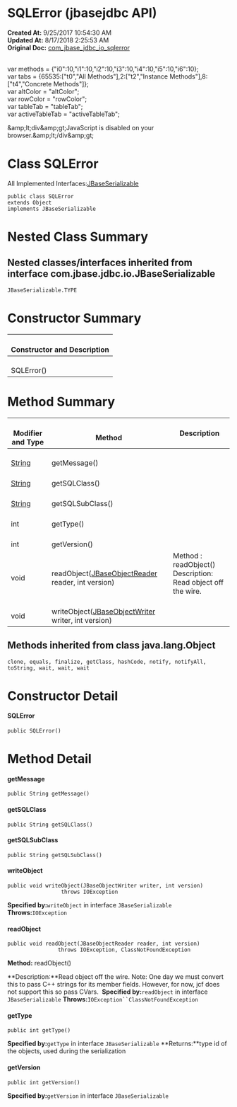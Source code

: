 # SQLError (jbasejdbc API)

**Created At:** 9/25/2017 10:54:30 AM  
**Updated At:** 8/17/2018 2:25:53 AM  
**Original Doc:** [com_jbase_jdbc_io_sqlerror](https://docs.jbase.com/39232-io/com_jbase_jdbc_io_sqlerror)  

<!--<br>    try {<br>        if (location.href.indexOf('is-external=true') == -1) {<br>            parent.document.title="SQLError (jbasejdbc   API)";<br>        }<br>    }<br>    catch(err) {<br>    }<br>//--><br>var methods = {"i0":10,"i1":10,"i2":10,"i3":10,"i4":10,"i5":10,"i6":10};<br>var tabs = {65535:["t0","All Methods"],2:["t2","Instance Methods"],8:["t4","Concrete Methods"]};<br>var altColor = "altColor";<br>var rowColor = "rowColor";<br>var tableTab = "tableTab";<br>var activeTableTab = "activeTableTab";&amp;amp;lt;div&amp;amp;gt;JavaScript is disabled on your browser.&amp;amp;lt;/div&amp;amp;gt;


# Class SQLError

All Implemented Interfaces:[JBaseSerializable](./../jbaseserializable-%28jbasejdbc-api%29 "interface in com.jbase.jdbc.io")
```
public class SQLError
extends Object
implements JBaseSerializable
```



# Nested Class Summary



## Nested classes/interfaces inherited from interface com.jbase.jdbc.io.JBaseSerializable
`JBaseSerializable.TYPE`








# Constructor Summary


| <br>Constructor and Description<br> |
| --- |
| <br>SQLError()<br> |






# Method Summary

| <br>Modifier and Type<br> | <br>Method<br> | Description<br> |
| --- | --- | --- |
| <br>[String](http://java.sun.com/j2se/1.5.0/docs/api/java/lang/String.html?is-external=true "class or interface in java.lang")<br> | <br>getMessage()<br> | <br> |
| <br>[String](http://java.sun.com/j2se/1.5.0/docs/api/java/lang/String.html?is-external=true "class or interface in java.lang")<br> | <br>getSQLClass()<br> | <br> |
| <br>[String](http://java.sun.com/j2se/1.5.0/docs/api/java/lang/String.html?is-external=true "class or interface in java.lang")<br> | <br>getSQLSubClass()<br> | <br> |
| <br>int<br> | <br>getType()<br> | <br> |
| <br>int<br> | <br>getVersion()<br> | <br> |
| <br>void<br> | <br>readObject([JBaseObjectReader](./../jbaseobjectreader-%28jbasejdbc-api%29 "interface in com.jbase.jdbc.io") reader, int version)<br> | Method : readObject()<br>Description: Read object off the wire.<br> |
| <br>void<br> | <br>writeObject([JBaseObjectWriter](./../jbaseobjectwriter-%28jbasejdbc-api%29 "interface in com.jbase.jdbc.io") writer, int version)<br> | <br> |




## 


## Methods inherited from class java.lang.Object
`clone, equals, finalize, getClass, hashCode, notify, notifyAll, toString, wait, wait, wait`

# Constructor Detail

#### **SQLError**

```
public SQLError()
```









# Method Detail

#### **getMessage**

```
public String getMessage()
```





#### **getSQLClass**

```
public String getSQLClass()
```





#### **getSQLSubClass**

```
public String getSQLSubClass()
```





#### **writeObject**

```
public void writeObject(JBaseObjectWriter writer, int version)
                 throws IOException
```
**Specified by:**`writeObject` in interface `JBaseSerializable`
**Throws:**`IOException`




#### readObject

```
public void readObject(JBaseObjectReader reader, int version)
                throws IOException, ClassNotFoundException
```

**Method:** readObject()

**Description:**Read object off the wire. Note: One day we must convert this to pass C++ strings for its member fields. However, for now, jcf does not support this so pass CVars. 
**Specified by:**`readObject` in interface `JBaseSerializable`
**Throws:**`IOException``ClassNotFoundException`





#### **getType**

```
public int getType()
```

**Specified by:**`getType` in interface `JBaseSerializable`
**Returns:**type id of the objects, used during the serialization




#### **getVersion**

```
public int getVersion()
```

**Specified by:**`getVersion` in interface `JBaseSerializable`




